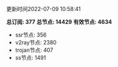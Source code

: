 更新时间2022-07-09 10:58:41

**总订阅: 377**
**总节点: 14429**
**有效节点: 4634**
- ssr节点: 356
- v2ray节点: 2380
- trojan节点: 407
- ss节点: 1491
